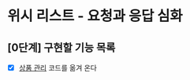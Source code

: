 # 위시 리스트 - 요청과 응답 심화

## [0단계] 구현할 기능 목록

- [x] [상품 관리](https://github.com/next-step/spring-gift-product/tree/doorcs) 코드를 옮겨 온다
